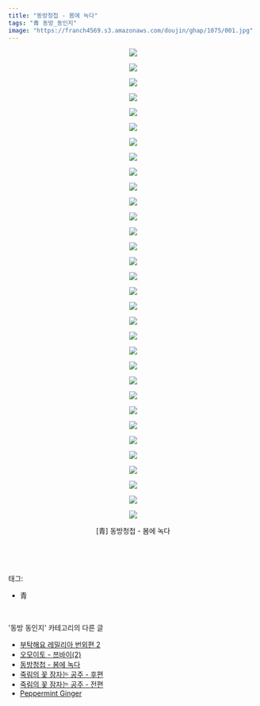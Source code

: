 ```yaml
---
title: "동방청첩 - 봄에 녹다"
tags: "青 동방_동인지"
image: "https://franch4569.s3.amazonaws.com/doujin/ghap/1075/001.jpg"
---
```

<div class="article">
<p style="text-align: center; clear: none; float: none;"><img src="{{ site.imgserver2 }}/ghap/1075/001.jpg"/></p>
<p style="text-align: center; clear: none; float: none;"><img src="{{ site.imgserver2 }}/ghap/1075/002.jpg"/></p>
<p style="text-align: center; clear: none; float: none;"><img src="{{ site.imgserver2 }}/ghap/1075/003.jpg"/></p>
<p style="text-align: center; clear: none; float: none;"><img src="{{ site.imgserver2 }}/ghap/1075/004.jpg"/></p>
<p style="text-align: center; clear: none; float: none;"><img src="{{ site.imgserver2 }}/ghap/1075/005.jpg"/></p>
<p style="text-align: center; clear: none; float: none;"><img src="{{ site.imgserver2 }}/ghap/1075/006.jpg"/></p>
<p style="text-align: center; clear: none; float: none;"><img src="{{ site.imgserver2 }}/ghap/1075/007.jpg"/></p>
<p style="text-align: center; clear: none; float: none;"><img src="{{ site.imgserver2 }}/ghap/1075/008.jpg"/></p>
<p style="text-align: center; clear: none; float: none;"><img src="{{ site.imgserver2 }}/ghap/1075/009.jpg"/></p>
<p style="text-align: center; clear: none; float: none;"><img src="{{ site.imgserver2 }}/ghap/1075/010.jpg"/></p>
<p style="text-align: center; clear: none; float: none;"><img src="{{ site.imgserver2 }}/ghap/1075/011.jpg"/></p>
<p style="text-align: center; clear: none; float: none;"><img src="{{ site.imgserver2 }}/ghap/1075/012.jpg"/></p>
<p style="text-align: center; clear: none; float: none;"><img src="{{ site.imgserver2 }}/ghap/1075/013.jpg"/></p>
<p style="text-align: center; clear: none; float: none;"><img src="{{ site.imgserver2 }}/ghap/1075/014.jpg"/></p>
<p style="text-align: center; clear: none; float: none;"><img src="{{ site.imgserver2 }}/ghap/1075/015.jpg"/></p>
<p style="text-align: center; clear: none; float: none;"><img src="{{ site.imgserver2 }}/ghap/1075/016.jpg"/></p>
<p style="text-align: center; clear: none; float: none;"><img src="{{ site.imgserver2 }}/ghap/1075/017.jpg"/></p>
<p style="text-align: center; clear: none; float: none;"><img src="{{ site.imgserver2 }}/ghap/1075/018.jpg"/></p>
<p style="text-align: center; clear: none; float: none;"><img src="{{ site.imgserver2 }}/ghap/1075/019.jpg"/></p>
<p style="text-align: center; clear: none; float: none;"><img src="{{ site.imgserver2 }}/ghap/1075/020.jpg"/></p>
<p style="text-align: center; clear: none; float: none;"><img src="{{ site.imgserver2 }}/ghap/1075/021.jpg"/></p>
<p style="text-align: center; clear: none; float: none;"><img src="{{ site.imgserver2 }}/ghap/1075/022.jpg"/></p>
<p style="text-align: center; clear: none; float: none;"><img src="{{ site.imgserver2 }}/ghap/1075/023.jpg"/></p>
<p style="text-align: center; clear: none; float: none;"><img src="{{ site.imgserver2 }}/ghap/1075/024.jpg"/></p>
<p style="text-align: center; clear: none; float: none;"><img src="{{ site.imgserver2 }}/ghap/1075/025.jpg"/></p>
<p style="text-align: center; clear: none; float: none;"><img src="{{ site.imgserver2 }}/ghap/1075/026.jpg"/></p>
<p style="text-align: center; clear: none; float: none;"><img src="{{ site.imgserver2 }}/ghap/1075/027.jpg"/></p>
<p style="text-align: center; clear: none; float: none;"><img src="{{ site.imgserver2 }}/ghap/1075/028.jpg"/></p>
<p style="text-align: center; clear: none; float: none;"><img src="{{ site.imgserver2 }}/ghap/1075/029.jpg"/></p>
<p style="text-align: center; clear: none; float: none;"><img src="{{ site.imgserver2 }}/ghap/1075/030.jpg"/></p>
<p style="text-align: center; clear: none; float: none;"><img src="{{ site.imgserver2 }}/ghap/1075/031.jpg"/></p>
<p style="text-align: center; clear: none; float: none;"><img src="{{ site.imgserver2 }}/ghap/1075/032.jpg"/></p>
<p style="text-align: center; clear: none; float: none;">[青] 동방청첩 - 봄에 녹다</p>
<p><br/></p>
</div><br/>
<div class="tagTrail">
<p>태그: </p>
<ul>
<li>青</li>
</ul>
</div><br/>
<div class="another">
<p>'동방 동인지' 카테고리의 다른 글</p>
<ul>
<li><a href="/ghap_1077">부탁해요 레밀리아 번외편 2</a></li>
<li><a href="/ghap_1076">오모이토 - 쯔바이(2)</a></li>
<li><a href="/ghap_1075">동방청첩 - 봄에 녹다</a></li>
<li><a href="/ghap_1074">죽림의 꽃 잠자는 공주 - 후편</a></li>
<li><a href="/ghap_1073">죽림의 꽃 잠자는 공주 - 전편</a></li>
<li><a href="/ghap_1072">Peppermint Ginger</a></li>
</ul>
</div><br/>
<div class="cb_module cb_fluid">
<div class="cb_wrt cb_profile">
</div><!-- commentList close -->
</div><br/>
